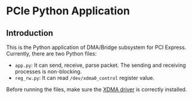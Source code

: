 # PCIe Python Application

## Introduction

This is the Python application of DMA/Bridge subsystem for PCI Express. Currently, there are two Python files:

- `app.py`: It can send, receive, parse packet. The sending and receiving processes is non-blocking.
- `reg_rw.py`: It can read `/dev/xdma0_control` register value.

Before running the files, make sure the [XDMA driver](https://github.com/Xilinx/dma_ip_drivers/tree/master/XDMA/linux-kernel) is correctly installed.
